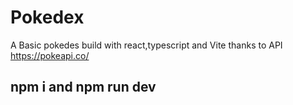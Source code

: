# Pokedex

A Basic pokedes build with react,typescript and Vite 
thanks to API https://pokeapi.co/

## npm i and npm run dev
